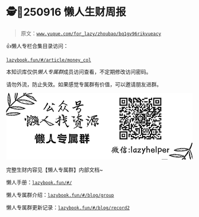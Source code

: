 # 🕵️🐸250916 懒人生财周报

> 原文：[`www.yuque.com/for_lazy/zhoubao/bq1gv96rikvueacy`](https://www.yuque.com/for_lazy/zhoubao/bq1gv96rikvueacy)

👍懒人专栏合集目录访问：

[`lazybook.fun/#/article/money_col`](https://lazybook.fun/#/article/money_col)

本知识库仅供*懒人专属群*成员访问查看，不定期修改访问密码。

请勿外流，防止失效。如果感觉专属群有价值，可以邀请朋友进群。

![](img/854fcab09ac835e640fa5f3a9fc921bd.png)

完整生财内容见【懒人专属群】内部文档~

懒人手册：[`lazybook.fun/#/`](https://lazybook.fun/#/)

懒人专属群介绍：[`lazybook.fun/#/blog/group`](https://lazybook.fun/#/blog/group)

懒人专属群更新记录：[`lazybook.fun/#/blog/record2`](https://lazybook.fun/#/blog/record2)

​